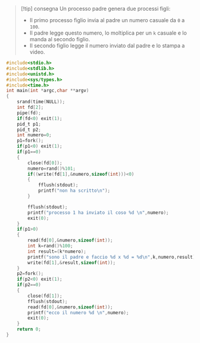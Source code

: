 >[!tip] consegna
> Un processo padre genera due processi figli:
> 
> - Il primo processo figlio invia al padre un numero casuale da `0` a `100`.
> - Il padre legge questo numero, lo moltiplica per un `k` casuale e lo manda al secondo figlio.
> - Il secondo figlio legge il numero inviato dal padre e lo stampa a video.

```c
#include<stdio.h>
#include<stdlib.h>
#include<unistd.h>
#include<sys/types.h>
#include<time.h>
int main(int *argc,char **argv)
{
    srand(time(NULL));
    int fd[2];
    pipe(fd);
    if(fd<0) exit(1);
    pid_t p1;
    pid_t p2;
    int numero=0;
    p1=fork();
    if(p1<0) exit(1);
    if(p1==0)
    {
        close(fd[0]);
        numero=rand()%101;
        if((write(fd[1],&numero,sizeof(int)))<0)
        {
            fflush(stdout);
            printf("non ha scritto\n");
        }

        fflush(stdout);
        printf("processo 1 ha inviato il coso %d \n",numero);
        exit(0);
    }
    if(p1>0)
    {
        read(fd[0],&numero,sizeof(int));
        int k=rand()%100;
        int result=(k*numero);
        printf("sono il padre e faccio %d x %d = %d\n",k,numero,result);
        write(fd[1],&result,sizeof(int));
    }
    p2=fork();
    if(p2<0) exit(1);
    if(p2==0)
    {
        close(fd[1]);
        fflush(stdout);
        read(fd[0],&numero,sizeof(int));
        printf("ecco il numero %d \n",numero);
        exit(0);
    }
    return 0;
}

```
